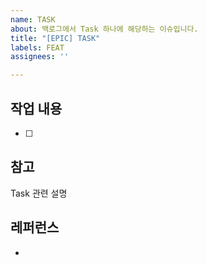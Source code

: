 ```yaml
---
name: TASK
about: 백로그에서 Task 하나에 해당하는 이슈입니다.
title: "[EPIC] TASK"
labels: FEAT
assignees: ''

---
```


## 작업 내용
- [ ] 

## 참고
Task 관련 설명

## 레퍼런스
- [ ]()
